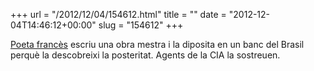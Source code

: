 +++
url = "/2012/12/04/154612.html"
title = ""
date = "2012-12-04T14:46:12+00:00"
slug = "154612"
+++

<p><a href="http://www.theparisreview.org/interviews/4388/the-art-of-fiction-no-38-blaise-cendrars">Poeta francès</a> escriu una obra mestra i la diposita en un banc del Brasil perquè la descobreixi la posteritat. Agents de la CIA la sostreuen.</p>
